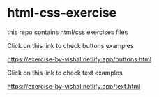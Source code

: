 # html-css-exercise
this repo contains html/css exercises files

Click on this link to check buttons examples

https://exercise-by-vishal.netlify.app/buttons.html

Click on this link to check text examples

https://exercise-by-vishal.netlify.app/text.html